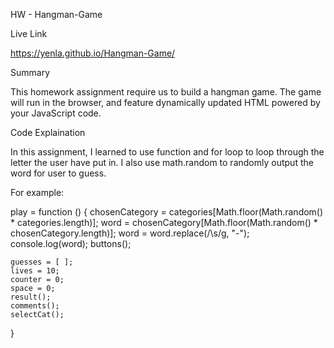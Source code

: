 
HW - Hangman-Game


Live Link 

https://yenla.github.io/Hangman-Game/


Summary

This homework assignment require us to build a hangman game.
The game will run in the browser, and feature dynamically updated HTML powered by your JavaScript code.


Code Explaination

In this assignment, I learned to use function and for loop to loop through the letter the user have put in. I also use math.random to randomly output the word for user to guess. 


For example:

play = function () {
    chosenCategory = categories[Math.floor(Math.random() * categories.length)];
    word = chosenCategory[Math.floor(Math.random() * chosenCategory.length)];
    word = word.replace(/\s/g, "-");
    console.log(word);
    buttons();

    guesses = [ ];
    lives = 10;
    counter = 0;
    space = 0;
    result();
    comments();
    selectCat();
}